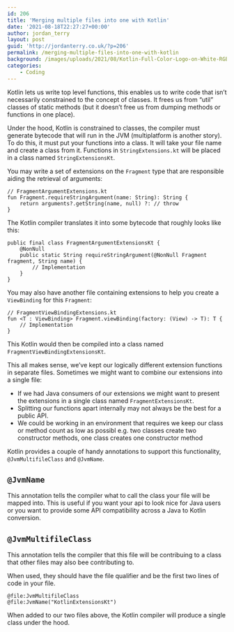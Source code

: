 ```yaml
---
id: 206
title: 'Merging multiple files into one with Kotlin'
date: '2021-08-18T22:27:27+00:00'
author: jordan_terry
layout: post
guid: 'http://jordanterry.co.uk/?p=206'
permalink: /merging-multiple-files-into-one-with-kotlin
background: /images/uploads/2021/08/Kotlin-Full-Color-Logo-on-White-RGB-e1637049937600.webp
categories:
    - Coding
---
```


Kotlin lets us write top level functions, this enables us to write code that isn’t necessarily constrained to the concept of classes. It frees us from “util” classes of static methods (but it doesn’t free us from dumping methods or functions in one place).

Under the hood, Kotlin is constrained to classes, the compiler must generate bytecode that will run in the JVM (multiplatform is another story). To do this, it must put your functions into a class. It will take your file name and create a class from it. Functions in `StringExtensions.kt` will be placed in a class named `StringExtensionsKt`.

You may write a set of extensions on the `Fragment` type that are responsible aiding the retrieval of arguments:

```
// FragmentArgumentExtensions.kt
fun Fragment.requireStringArgument(name: String): String {
    return arguments?.getString(name, null) ?: // throw
}
```

The Kotlin compiler translates it into some bytecode that roughly looks like this:

```
public final class FragmentArgumentExtensionsKt {
    @NonNull
    public static String requireStringArgument(@NonNull Fragment fragment, String name) {
        // Implementation
    }
}
```

You may also have another file containing extensions to help you create a `ViewBinding` for this `Fragment`:

```
// FragmentViewBindingExtensions.kt
fun <T : ViewBinding> Fragment.viewBinding(factory: (View) -> T): T {
    // Implementation
}
```

This Kotlin would then be compiled into a class named `FragmentViewBindingExtensionsKt`.

This all makes sense, we’ve kept our logically different extension functions in separate files. Sometimes we might want to combine our extensions into a single file:

- If we had Java consumers of our extensions we might want to present the extensions in a single class named `FragmentExtensionsKt`.
- Splitting our functions apart internally may not always be the best for a public API.
- We could be working in an environment that requires we keep our class or method count as low as possibl e.g. two classes create two constructor methods, one class creates one constructor method

Kotlin provides a couple of handy annotations to support this functionality, `@JvmMultifileClass` and `@JvmName`.

## `@JvmName`

This annotation tells the compiler what to call the class your file will be mapped into. This is useful if you want your api to look nice for Java users or you want to provide some API compatibility across a Java to Kotlin conversion.

## `@JvmMultifileClass`

This annotation tells the compiler that this file will be contribuing to a class that other files may also bee contributing to.

When used, they should have the file qualifier and be the first two lines of code in your file.

```
@file:JvmMultifileClass
@file:JvmName("KotlinExtensionsKt")
```

When added to our two files above, the Kotlin compiler will produce a single class under the hood.